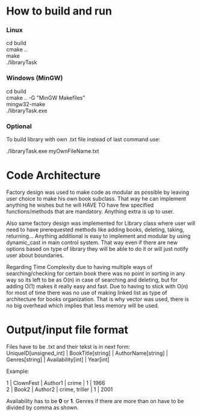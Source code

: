 # How to build and run

### Linux
cd build<br>
cmake ..<br>
make<br>
./libraryTask<br>


### Windows (MinGW)
cd build<br>
cmake .. -G "MinGW Makefiles"<br>
mingw32-make<br>
./libraryTask.exe<br>

### Optional
To build library with own .txt file instead of last command use:

./libraryTask.exe myOwnFileName.txt

# Code Architecture

Factory design was used to make code as modular as possible by leaving user choice to make his own book subclass. That way he can implement anything he wishes but he will HAVE TO have few specified functions/methods that are mandatory. Anything extra is up to user. 

Also same factory design was implemented for Library class where user will need to have prerequested methods like adding books, deleting, taking, returning... Anything additional is easy to implement and modular by using dynamic_cast in main control system. That way even if there are new options based on type of library they will be able to do it or will just notify user about boundaries.

Regarding Time Complexity due to having multiple ways of searching/checking for certain book there was no point in sorting in any way so its left to be as O(n) in case of searching and deleting, but for adding O(1) makes it really easy and fast. Due to having to stick with O(n) for most of time there was no use of making linked list as type of architecture for books organization. That is why vector was used, there is no big overhead which implies that less memory will be used.

# Output/input file format
Files have to be .txt and their tekst is in next form:<br>
UniqueID[unsigned_int] | BookTitle[string] | AuthorName[string] | Genres[string] | Availability[int] | Year[int]

Example:

1 | ClownFest | Author1 | crime | 1 | 1966<br>
2 | Book2 | Author2 | crime, triller | 1 | 2001<br>

Availability has to be **0** or **1**. Genres if there are more than on have to be divided by comma as shown.
